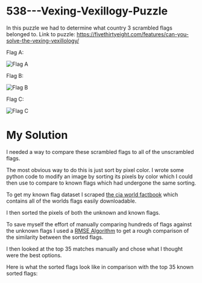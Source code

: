 # 538---Vexing-Vexillogy-Puzzle
In this puzzle we had to determine what country 3 scrambled flags belonged to.
Link to puzzle: https://fivethirtyeight.com/features/can-you-solve-the-vexing-vexillology/

Flag A:

![Flag A](https://fivethirtyeight.com/wp-content/uploads/2020/01/flag_1.png?w=498)

Flag B: 

![Flag B](https://fivethirtyeight.com/wp-content/uploads/2020/01/flag_2.png?w=498)

Flag C:

![Flag C](https://fivethirtyeight.com/wp-content/uploads/2020/01/flag_3.png?w=498)


# My Solution
I needed a way to compare these scrambled flags to all of the unscrambled flags.

The most obvious way to do this is just sort by pixel color. I wrote some python code to modify an image by sorting its pixels by color which I could then use to compare to known flags which had undergone the same sorting.

To get my known flag dataset I scraped [the cia world factbook](https://www.cia.gov/library/publications/the-world-factbook/docs/flagsoftheworld.html) which contains all of the worlds flags easily downloadable.

I then sorted the pixels of both the unknown and known flags.

To save myself the effort of manually comparing hundreds of flags against the unknown flags I used a [RMSE Algorithm](https://www.statisticshowto.datasciencecentral.com/rmse/) to get a rough comparison of the similarity between the sorted flags.

I then looked at the top 35 matches manually and chose what I thought were the best options.

Here is what the sorted flags look like in comparison with the top 35 known sorted flags:

